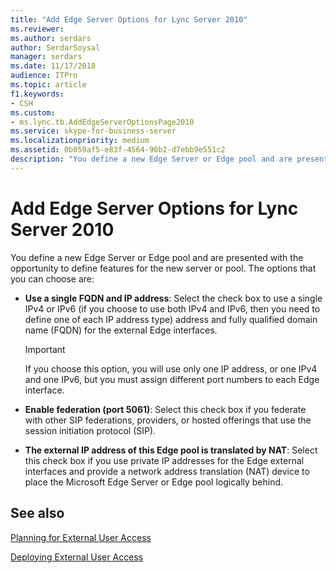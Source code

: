 ```yaml
---
title: "Add Edge Server Options for Lync Server 2010"
ms.reviewer: 
ms.author: serdars
author: SerdarSoysal
manager: serdars
ms.date: 11/17/2018
audience: ITPro
ms.topic: article
f1.keywords:
- CSH
ms.custom:
- ms.lync.tb.AddEdgeServerOptionsPage2010
ms.service: skype-for-business-server
ms.localizationpriority: medium
ms.assetid: 0b059af5-e83f-4564-90b2-d7ebb9e551c2
description: "You define a new Edge Server or Edge pool and are presented with the opportunity to define features for the new server or pool. The options that you can choose are:"
---
```


# Add Edge Server Options for Lync Server 2010

You define a new Edge Server or Edge pool and are presented with the opportunity to define features for the new server or pool. The options that you can choose are:

- **Use a single FQDN and IP address**: Select the check box to use a single IPv4 or IPv6 (if you choose to use both IPv4 and IPv6, then you need to define one of each IP address type) address and fully qualified domain name (FQDN) for the external Edge interfaces.

    > [!IMPORTANT]
    > If you choose this option, you will use only one IP address, or one IPv4 and one IPv6, but you must assign different port numbers to each Edge interface.

- **Enable federation (port 5061)**: Select this check box if you federate with other SIP federations, providers, or hosted offerings that use the session initiation protocol (SIP).

- **The external IP address of this Edge pool is translated by NAT**: Select this check box if you use private IP addresses for the Edge external interfaces and provide a network address translation (NAT) device to place the Microsoft Edge Server or Edge pool logically behind.

## See also

[Planning for External User Access](/previous-versions/office/lync-server-2013/lync-server-2013-planning-for-external-user-access)

[Deploying External User Access](/previous-versions/office/lync-server-2013/lync-server-2013-deploying-external-user-access)